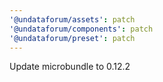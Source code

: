 ```yaml
---
'@undataforum/assets': patch
'@undataforum/components': patch
'@undataforum/preset': patch
---
```


Update microbundle to 0.12.2
